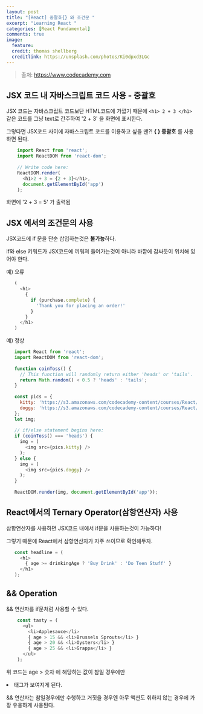 ```yaml
---
layout: post
title: "[React] 중괄호{} 와 조건문 "
excerpt: "Learning React "
categories: [React Fundamental]
comments: true
image:
  feature:
  credit: thomas shellberg
  creditlink: https://unsplash.com/photos/Ki0dpxd3LGc
---
```


>출처: https://www.codecademy.com

## JSX 코드 내 자바스크립트 코드 사용 - 중괄호

JSX 코드는 자바스크립트 코드보단 HTML코드에 가깝기 때문에 `<h1> 2 + 3 </h1>` 같은 코드를 그냥 text로 간주하여 '2 + 3' 을 화면에 표시한다.

그렇다면 JSX코드 사이에 자바스크립트 코드를 이용하고 싶을 땐?! **{ } 중괄호** 를 사용하면 된다.

   
```javascript
    import React from 'react';
    import ReactDOM from 'react-dom';
    
    // Write code here:
    ReactDOM.render(
      <h1>2 + 3 = {2 + 3}</h1>,
      document.getElementById('app')
    );
```

 화면에 '2 + 3 = 5' 가 출력됨
 
 
 
 ## JSX 에서의 조건문의 사용 
 
JSX코드에 if 문을 단순 삽입하는것은 **불가능**하다.

 if와 else 키워드가 JSX코드에 끼워져 들어가는것이 아니라 바깥에 감싸듯이 위치해 있어야 한다. 
 
 예) 오류 
 ```javascript
    (
      <h1>
        {
          if (purchase.complete) {
            'Thank you for placing an order!'
          }
        }
      </h1>
    )
```
 
 예) 정상
 ```javascript
    import React from 'react';
    import ReactDOM from 'react-dom';
    
    function coinToss() {
      // This function will randomly return either 'heads' or 'tails'.
      return Math.random() < 0.5 ? 'heads' : 'tails';
    }
    
    const pics = {
      kitty: 'https://s3.amazonaws.com/codecademy-content/courses/React/react_photo-kitty.jpg',
      doggy: 'https://s3.amazonaws.com/codecademy-content/courses/React/react_photo-puppy.jpeg'
    };
    let img;
    
    // if/else statement begins here:
    if (coinToss() === 'heads') {
      img = (
        <img src={pics.kitty} />
      );
    } else {
      img = ( 
        <img src={pics.doggy} />
      );
    }
    
    ReactDOM.render(img, document.getElementById('app'));
```


##  React에서의 Ternary Operator(삼항연산자) 사용
 
 삼항연산자를 사용하면 JSX코드 내에서 if문을 사용하는것이 가능하다!
 
 그렇기 때문에 React에서 삼항연산자가 자주 쓰이므로 확인해두자. 
 
 ```javascript
    const headline = (
      <h1>
        { age >= drinkingAge ? 'Buy Drink' : 'Do Teen Stuff' }
      </h1>
    );
```

## && Operation

&& 연산자를 if문처럼 사용할 수 있다.

```javascript
    const tasty = (
      <ul>
        <li>Applesauce</li>
        { age > 15 && <li>Brussels Sprouts</li> }
        { age > 20 && <li>Oysters</li> }
        { age > 25 && <li>Grappa</li> }
      </ul>
    );
```

위 코드는 age > 숫자 에 해당하는 값이 참일 경우에만 <li>태그가 보여지게 된다. 

&& 연산자는 참일경우에만 수행하고 거짓을 경우엔 아무 액션도 취하지 않는 경우에 가장 유용하게 사용된다. 